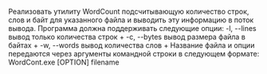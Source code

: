 Реализовать утилиту WordCount подсчитывающую количество
строк, слов и байт для указанного файла и выводить эту
информацию в поток вывода.
Программа должна поддерживать следующие опции:
-l, --lines вывод только количества строк +
-c, --bytes вывод размера файла в байтах  +
-w, --words вывод количества слов         +
Название файла и опции передаются через аргументы
командной строки в следующем формате:
WordCont.exe [OPTION] filename